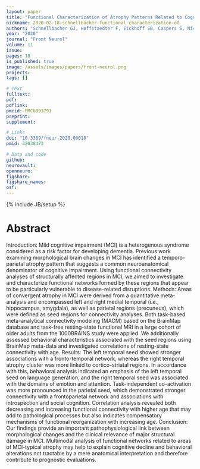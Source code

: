 ```yaml
---
layout: paper
title: "Functional Characterization of Atrophy Patterns Related to Cognitive Impairment"
nickname: 2020-02-18-schnellbacher-functional-characterization-of
authors: "Schnellbacher GJ, Hoffstaedter F, Eickhoff SB, Caspers S, Nickl-Jockschat T, Fox PT, Laird AR, Schulz JB, Reetz K, Dogan I"
year: "2020"
journal: "Front Neurol"
volume: 11
issue: 
pages: 18
is_published: true
image: /assets/images/papers/front-neurol.png
projects:
tags: []

# Text
fulltext:
pdf:
pdflink:
pmcid: PMC6993791
preprint:
supplement:

# Links
doi: "10.3389/fneur.2020.00018"
pmid: 32038473

# Data and code
github:
neurovault:
openneuro:
figshare:
figshare_names:
osf:
---
```

{% include JB/setup %}

# Abstract

Introduction: Mild cognitive impairment (MCI) is a heterogenous syndrome considered as a risk factor for developing dementia. Previous work examining morphological brain changes in MCI has identified a temporo-parietal atrophy pattern that suggests a common neuroanatomical denominator of cognitive impairment. Using functional connectivity analyses of structurally affected regions in MCI, we aimed to investigate and characterize functional networks formed by these regions that appear to be particularly vulnerable to disease-related disruptions. Methods: Areas of convergent atrophy in MCI were derived from a quantitative meta-analysis and encompassed left and right medial temporal (i.e., hippocampus, amygdala), as well as parietal regions (precuneus), which were defined as seed regions for connectivity analyses. Both task-based meta-analytical connectivity modeling (MACM) based on the BrainMap database and task-free resting-state functional MRI in a large cohort of older adults from the 1000BRAINS study were applied. We additionally assessed behavioral characteristics associated with the seed regions using BrainMap meta-data and investigated correlations of resting-state connectivity with age. Results: The left temporal seed showed stronger associations with a fronto-temporal network, whereas the right temporal atrophy cluster was more linked to cortico-striatal regions. In accordance with this, behavioral analysis indicated an emphasis of the left temporal seed on language generation, and the right temporal seed was associated with the domains of emotion and attention. Task-independent co-activation was more pronounced in the parietal seed, which demonstrated stronger connectivity with a frontoparietal network and associations with introspection and social cognition. Correlation analysis revealed both decreasing and increasing functional connectivity with higher age that may add to pathological processes but also indicates compensatory mechanisms of functional reorganization with increasing age. Conclusion: Our findings provide an important pathophysiological link between morphological changes and the clinical relevance of major structural damage in MCI. Multimodal analysis of functional networks related to areas of MCI-typical atrophy may help to explain cognitive decline and behavioral alterations not tractable by a mere anatomical interpretation and therefore contribute to prognostic evaluations.
